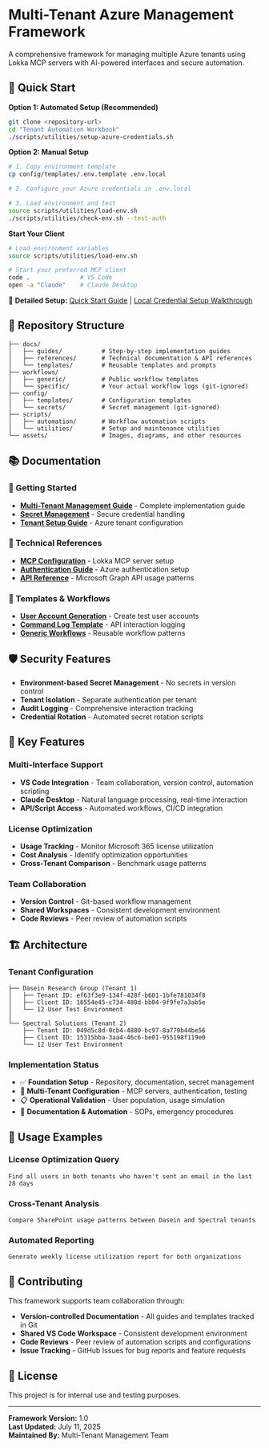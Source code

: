 # Multi-Tenant Azure Management Framework

A comprehensive framework for managing multiple Azure tenants using Lokka MCP servers with AI-powered interfaces and secure automation.

## 🚀 Quick Start

**Option 1: Automated Setup (Recommended)**
```bash
git clone <repository-url>
cd "Tenant Automation Workbook"
./scripts/utilities/setup-azure-credentials.sh
```

**Option 2: Manual Setup**
```bash
# 1. Copy environment template
cp config/templates/.env.template .env.local

# 2. Configure your Azure credentials in .env.local

# 3. Load environment and test
source scripts/utilities/load-env.sh
./scripts/utilities/check-env.sh --test-auth
```

**Start Your Client**
```bash
# Load environment variables
source scripts/utilities/load-env.sh

# Start your preferred MCP client
code .              # VS Code
open -a "Claude"    # Claude Desktop
```

📖 **Detailed Setup:** [Quick Start Guide](docs/guides/quick-start-guide.md) | [Local Credential Setup Walkthrough](docs/guides/local-credential-setup-walkthrough.md)

## 📁 Repository Structure

```text
├── docs/
│   ├── guides/           # Step-by-step implementation guides
│   ├── references/       # Technical documentation & API references  
│   └── templates/        # Reusable templates and prompts
├── workflows/
│   ├── generic/          # Public workflow templates
│   └── specific/         # Your actual workflow logs (git-ignored)
├── config/
│   ├── templates/        # Configuration templates
│   └── secrets/          # Secret management (git-ignored)
├── scripts/
│   ├── automation/       # Workflow automation scripts
│   └── utilities/        # Setup and maintenance utilities
└── assets/               # Images, diagrams, and other resources
```

## 📚 Documentation

### 🎯 Getting Started
- [**Multi-Tenant Management Guide**](docs/guides/multi-tenant-management-guide.md) - Complete implementation guide
- [**Secret Management**](docs/references/secret-management.md) - Secure credential handling
- [**Tenant Setup Guide**](docs/guides/tenant-setup-guide.md) - Azure tenant configuration

### 🔧 Technical References  
- [**MCP Configuration**](docs/references/mcp-configuration.md) - Lokka MCP server setup
- [**Authentication Guide**](docs/references/authentication-guide.md) - Azure authentication setup
- [**API Reference**](docs/references/api-reference.md) - Microsoft Graph API usage patterns

### 📝 Templates & Workflows
- [**User Account Generation**](docs/templates/user-account-generation-prompt.md) - Create test user accounts
- [**Command Log Template**](workflows/templates/command-log-template.md) - API interaction logging
- [**Generic Workflows**](workflows/generic/) - Reusable workflow patterns

## 🛡️ Security Features

- **Environment-based Secret Management** - No secrets in version control
- **Tenant Isolation** - Separate authentication per tenant
- **Audit Logging** - Comprehensive interaction tracking
- **Credential Rotation** - Automated secret rotation scripts

## 🎯 Key Features

### Multi-Interface Support
- **VS Code Integration** - Team collaboration, version control, automation scripting
- **Claude Desktop** - Natural language processing, real-time interaction  
- **API/Script Access** - Automated workflows, CI/CD integration

### License Optimization
- **Usage Tracking** - Monitor Microsoft 365 license utilization
- **Cost Analysis** - Identify optimization opportunities
- **Cross-Tenant Comparison** - Benchmark usage patterns

### Team Collaboration
- **Version Control** - Git-based workflow management
- **Shared Workspaces** - Consistent development environment
- **Code Reviews** - Peer review of automation scripts

## 🏗️ Architecture

### Tenant Configuration
```text
├── Dasein Research Group (Tenant 1)
│   ├── Tenant ID: ef63f3e9-134f-428f-b601-1bfe781034f8
│   ├── Client ID: 16554e45-c734-480d-bb04-9f9fe7a3ab5e
│   └── 12 User Test Environment
│
└── Spectral Solutions (Tenant 2) 
    ├── Tenant ID: 049d5c8d-0cb4-4880-bc97-8a770b44be56
    ├── Client ID: 15315bba-3aa4-46c6-be01-955198f119e0
    └── 12 User Test Environment
```

### Implementation Status

- ✅ **Foundation Setup** - Repository, documentation, secret management
- 🚧 **Multi-Tenant Configuration** - MCP servers, authentication, testing
- 📋 **Operational Validation** - User population, usage simulation
- 📝 **Documentation & Automation** - SOPs, emergency procedures

## 🚀 Usage Examples

### License Optimization Query
```
Find all users in both tenants who haven't sent an email in the last 28 days
```

### Cross-Tenant Analysis  
```
Compare SharePoint usage patterns between Dasein and Spectral tenants
```

### Automated Reporting
```
Generate weekly license utilization report for both organizations
```

## 🤝 Contributing

This framework supports team collaboration through:

- **Version-controlled Documentation** - All guides and templates tracked in Git
- **Shared VS Code Workspace** - Consistent development environment  
- **Code Reviews** - Peer review of automation scripts and configurations
- **Issue Tracking** - GitHub Issues for bug reports and feature requests

## 📄 License

This project is for internal use and testing purposes.

---

**Framework Version:** 1.0  
**Last Updated:** July 11, 2025  
**Maintained By:** Multi-Tenant Management Team
